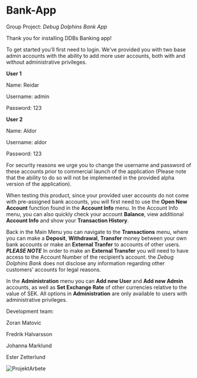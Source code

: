 # Bank-App
Group Project:
*Debug Dolphins Bank App* 

Thank you for installing DDBs Banking app! 

To get started you’ll first need to login. We’ve provided you with two base admin accounts with the ability to add more user accounts, both with and without administrative privileges. 

**User 1**

Name: Reidar

Username: admin

Password: 123


**User 2**

Name: Aldor

Username: aldor

Password: 123


For security reasons we urge you to change the username and password of these accounts prior to commercial launch of the application
(Please note that the ability to do so will not be implemented in the provided alpha version of the application). 

When testing this product, since your provided user accounts do not come with pre-assigned bank accounts, you will first need to use the **Open New Account** function found in the **Account Info** menu.
In the Account Info menu, you can also quickly check your account **Balance**, view additional **Account Info** and show your **Transaction History**.  

Back in the Main Menu you can navigate to the **Transactions** menu, where you can make a **Deposit**, **Withdrawal**, **Transfer** money between your own bank accounts or make an **External Tranfer** to accounts of other users.
***PLEASE NOTE*** In order to make an **External Transfer** you will need to have access to the Account Number of the recipient’s account. the *Debug Dolphins Bank* does not disclose any information regarding other customers’ accounts for legal reasons. 

In the **Administration** menu you can **Add new User** and **Add new Admin** accounts, as well as **Set Exchange Rate** of other currencies relative to the value of SEK.
All options in **Administration** are only available to users with administrative privileges. 

Development team:

Zoran Matovic

Fredrik Halvarsson

Johanna Marklund

Ester Zetterlund

![ProjektArbete](https://github.com/ZoranDotNet/Bank-App/assets/144245990/8bd92cf9-e6cb-41a3-b40f-3db8661084bc)

